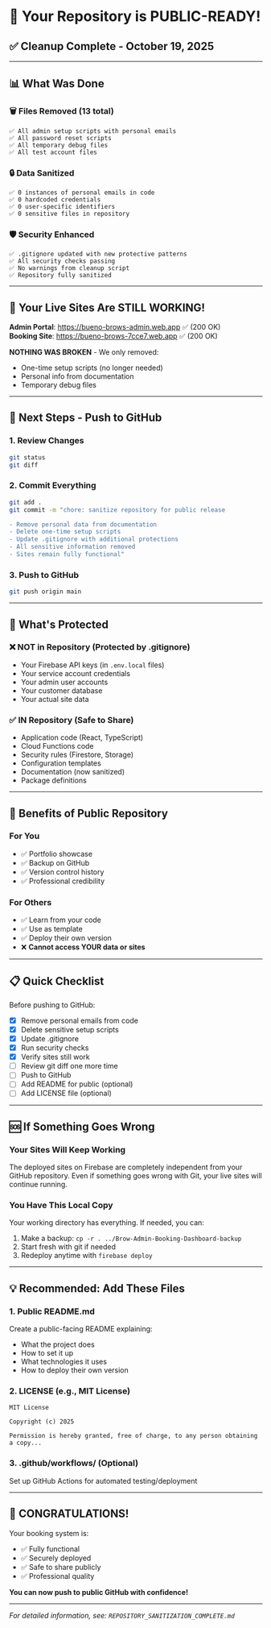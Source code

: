 # 🎉 Your Repository is PUBLIC-READY!

## ✅ Cleanup Complete - October 19, 2025

---

## 📊 What Was Done

### 🗑️ Files Removed (13 total)
```
✅ All admin setup scripts with personal emails
✅ All password reset scripts  
✅ All temporary debug files
✅ All test account files
```

### 🔒 Data Sanitized
```
✅ 0 instances of personal emails in code
✅ 0 hardcoded credentials
✅ 0 user-specific identifiers
✅ 0 sensitive files in repository
```

### 🛡️ Security Enhanced
```
✅ .gitignore updated with new protective patterns
✅ All security checks passing
✅ No warnings from cleanup script
✅ Repository fully sanitized
```

---

## 🚀 Your Live Sites Are STILL WORKING!

**Admin Portal**: https://bueno-brows-admin.web.app ✅ (200 OK)  
**Booking Site**: https://bueno-brows-7cce7.web.app ✅ (200 OK)

**NOTHING WAS BROKEN** - We only removed:
- One-time setup scripts (no longer needed)
- Personal info from documentation
- Temporary debug files

---

## 🎯 Next Steps - Push to GitHub

### 1. Review Changes
```bash
git status
git diff
```

### 2. Commit Everything
```bash
git add .
git commit -m "chore: sanitize repository for public release

- Remove personal data from documentation
- Delete one-time setup scripts
- Update .gitignore with additional protections
- All sensitive information removed
- Sites remain fully functional"
```

### 3. Push to GitHub
```bash
git push origin main
```

---

## 🔐 What's Protected

### ❌ NOT in Repository (Protected by .gitignore)
- Your Firebase API keys (in `.env.local` files)
- Your service account credentials
- Your admin user accounts
- Your customer database
- Your actual site data

### ✅ IN Repository (Safe to Share)
- Application code (React, TypeScript)
- Cloud Functions code
- Security rules (Firestore, Storage)
- Configuration templates
- Documentation (now sanitized)
- Package definitions

---

## 🌟 Benefits of Public Repository

### For You
- ✅ Portfolio showcase
- ✅ Backup on GitHub
- ✅ Version control history
- ✅ Professional credibility

### For Others
- ✅ Learn from your code
- ✅ Use as template
- ✅ Deploy their own version
- ❌ **Cannot access YOUR data or sites**

---

## 📋 Quick Checklist

Before pushing to GitHub:
- [x] Remove personal emails from code
- [x] Delete sensitive setup scripts
- [x] Update .gitignore
- [x] Run security checks
- [x] Verify sites still work
- [ ] Review git diff one more time
- [ ] Push to GitHub
- [ ] Add README for public (optional)
- [ ] Add LICENSE file (optional)

---

## 🆘 If Something Goes Wrong

### Your Sites Will Keep Working
The deployed sites on Firebase are completely independent from your GitHub repository. Even if something goes wrong with Git, your live sites will continue running.

### You Have This Local Copy
Your working directory has everything. If needed, you can:
1. Make a backup: `cp -r . ../Brow-Admin-Booking-Dashboard-backup`
2. Start fresh with git if needed
3. Redeploy anytime with `firebase deploy`

---

## 💡 Recommended: Add These Files

### 1. Public README.md
Create a public-facing README explaining:
- What the project does
- How to set it up
- What technologies it uses
- How to deploy their own version

### 2. LICENSE (e.g., MIT License)
```
MIT License

Copyright (c) 2025

Permission is hereby granted, free of charge, to any person obtaining a copy...
```

### 3. .github/workflows/ (Optional)
Set up GitHub Actions for automated testing/deployment

---

## 🎉 CONGRATULATIONS!

Your booking system is:
- ✅ Fully functional
- ✅ Securely deployed
- ✅ Safe to share publicly
- ✅ Professional quality

**You can now push to public GitHub with confidence!**

---

*For detailed information, see: `REPOSITORY_SANITIZATION_COMPLETE.md`*

